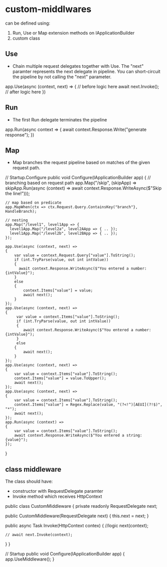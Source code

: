 # custom-middlwares
can be defined using:
1. Run, Use or Map extension methods on IApplicationBuilder
2. custom class


## Use
- Chain multiple request delegates together with Use. The "next" paramter represents the next delegate in pipeline. You can short-circuit the pipeline by not calling the "next" parameter.

app.Use(async (context, next) =>
{
  // before logic here
  await next.Invoke();
  // after logic here
})


## Run
- The first Run delegate terminates the pipeline

app.Run(async context =>
{
  await context.Response.Write("generate response");
})


## Map
- Map branches the request pipeline based on matches of the given request path.

// Startup.Configure
public void Configure(IApplicationBuilder app)
{
    // branching based on request path
    app.Map("/skip", (skipApp) => skipApp.Run(async (context) =>
        await context.Response.WriteAsync($"Skip the line!")));

    // map based on predicate
    app.MapWhen(ctx => ctx.Request.Query.ContainsKey("branch"}, HandleBranch);

    // nesting
    app.Map("/level1", level1App => {
      level1App.Map("/level2a", level2AApp => { .. });
      level1App.Map("/level2b", level2BApp => { .. });
    });

    app.Use(async (context, next) =>
    {
        var value = context.Request.Query["value"].ToString();
        if (int.TryParse(value, out int intValue))
        {
          await context.Response.WriteAsync($"You entered a number: {intValue}");
        }
        else
        {
            context.Items["value"] = value;
            await next();
        }
    });
    app.Use(async (context, next) =>
    {
         var value = context.Items["value"].ToString();
         if (int.TryParse(value, out int intValue))
         {
            await context.Response.WriteAsync($"You entered a number: {intValue}");
         }
         else
        {
            await next();
        }
    });
    app.Use(async (context, next) =>
    {
        var value = context.Items["value"].ToString();
        context.Items["value"] = value.ToUpper();
        await next();
    });
    app.Use(async (context, next) =>
    {
        var value = context.Items["value"].ToString();
        context.Items["value"] = Regex.Replace(value, "(?<!^)[AEUI](?!$)", "*");
        await next();
    });
    app.Run(async (context) =>
    {
        var value = context.Items["value"].ToString();
        await context.Response.WriteAsync($"You entered a string: {value}");
    });
}

## class middleware
The class should have:
- constructor with RequestDelegate paramter
- Invoke method which receives HttpContext

public class CustomMiddleware
{
  private readonly RequestDelegate next;

  public CustomMiddleware(RequestDelegate next) {
    this.next = next;
  }

  public async Task Invoke(HttpContext contex) {
    //logic
    next(context);

    // await next.Invoke(context);
  }
}

// Startup
public void Configure(IApplicationBuilder app)
{
  app.UseMiddleware<CustomMiddleware>();
}





